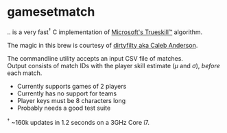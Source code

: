 # gamesetmatch

.. is a very fast<sup>†</sup> C implementation
of [Microsoft's Trueskill™](http://research.microsoft.com/en-us/projects/trueskill/) algorithm.

The magic in this brew is courtesy of [dirtyfilty aka Caleb Anderson](https://github.com/dirtyfilthy).

The commandline utility accepts an input CSV file of matches.<br>
Output consists of match IDs with the player skill estimate (_μ_ and _σ_), _before_ each match.

- Currently supports games of 2 players
- Currently has no support for teams
- Player keys must be 8 characters long
- Probably needs a good test suite

<sup>†</sup> ~160k updates in 1.2 seconds on a 3GHz Core i7.
